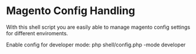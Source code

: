 # Magento Config Handling

With this shell script you are easily able to manage magento config settings for different enviroments.

Enable config for developer mode:
php shell/config.php -mode developer
